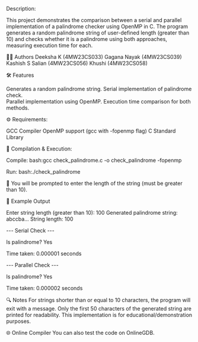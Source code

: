 Description:

This project demonstrates the comparison between a serial and parallel implementation of a palindrome checker using OpenMP in C. 
The program generates a random palindrome string of user-defined length (greater than 10) and checks whether it is a palindrome using both approaches, measuring execution time for each.

👨‍💻 Authors
Deeksha K (4MW23CS033)
Gagana Nayak (4MW23CS039)
Kashish S Salian (4MW23CS056)
Khushi (4MW23CS058)

🛠️ Features

Generates a random palindrome string.
Serial implementation of palindrome check.  
Parallel implementation using OpenMP.
Execution time comparison for both methods.

⚙️ Requirements:

GCC Compiler
OpenMP support (gcc with -fopenmp flag)
C Standard Library

🚀 Compilation & Execution:

Compile:
bash:gcc check_palindrome.c -o check_palindrome -fopenmp

Run:
bash:./check_palindrome

🔸 You will be prompted to enter the length of the string (must be greater than 10).

🧪 Example Output

Enter string length (greater than 10): 100
Generated palindrome string: abccba...
String length: 100

--- Serial Check ---

Is palindrome? Yes

Time taken: 0.000001 seconds

--- Parallel Check ---

Is palindrome? Yes

Time taken: 0.000002 seconds

🔍 Notes
For strings shorter than or equal to 10 characters, the program will exit with a message.
Only the first 50 characters of the generated string are printed for readability.
This implementation is for educational/demonstration purposes.

🌐 Online Compiler
You can also test the code on OnlineGDB.
